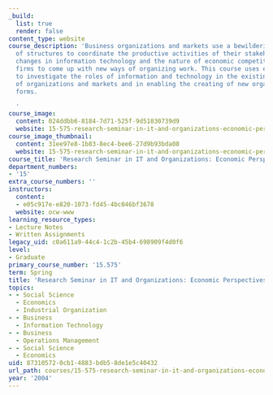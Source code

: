 ```yaml
---
_build:
  list: true
  render: false
content_type: website
course_description: 'Business organizations and markets use a bewildering variety
  of structures to coordinate the productive activities of their stakeholders. Dramatic
  changes in information technology and the nature of economic competition are forcing
  firms to come up with new ways of organizing work. This course uses economic theory
  to investigate the roles of information and technology in the existing diversity
  of organizations and markets and in enabling the creating of new organizational
  forms.

  '
course_image:
  content: 024ddbb6-8184-7d71-525f-9d51830739d9
  website: 15-575-research-seminar-in-it-and-organizations-economic-perspectives-spring-2004
course_image_thumbnail:
  content: 31ee97e8-1b83-8ec4-bee6-27d9b93bda08
  website: 15-575-research-seminar-in-it-and-organizations-economic-perspectives-spring-2004
course_title: 'Research Seminar in IT and Organizations: Economic Perspectives'
department_numbers:
- '15'
extra_course_numbers: ''
instructors:
  content:
  - e05c917e-e820-1073-fd45-4bc046bf3678
  website: ocw-www
learning_resource_types:
- Lecture Notes
- Written Assignments
legacy_uid: c0a611a9-44c4-1c2b-45b4-698909f4d0f6
level:
- Graduate
primary_course_number: '15.575'
term: Spring
title: 'Research Seminar in IT and Organizations: Economic Perspectives'
topics:
- - Social Science
  - Economics
  - Industrial Organization
- - Business
  - Information Technology
- - Business
  - Operations Management
- - Social Science
  - Economics
uid: 87310572-0cb1-4883-bdb5-8de1e5c40432
url_path: courses/15-575-research-seminar-in-it-and-organizations-economic-perspectives-spring-2004
year: '2004'
---
```

